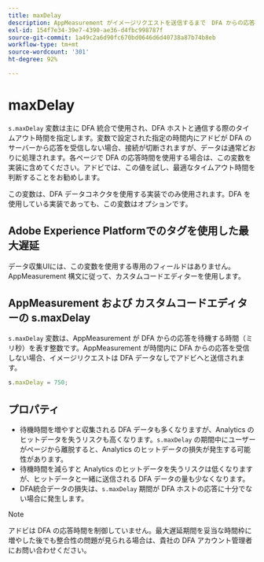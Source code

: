 ```yaml
---
title: maxDelay
description: AppMeasurement がイメージリクエストを送信するまで　DFA からの応答を待機する最大の時間を指定します。
exl-id: 154f7e34-39e7-4390-ae36-d4fbc998787f
source-git-commit: 1a49c2a6d90fc670bd0646d6d40738a87b74b8eb
workflow-type: tm+mt
source-wordcount: '301'
ht-degree: 92%

---
```


# maxDelay

`s.maxDelay` 変数は主に DFA 統合で使用され、DFA ホストと通信する際のタイムアウト時間を指定します。変数で設定された指定の時間内にアドビが DFA のサーバーから応答を受信しない場合、接続が切断されますが、データは通常どおりに処理されます。各ページで DFA の応答時間を使用する場合は、この変数を実装に含めてください。アドビでは、この値を試し、最適なタイムアウト時間を判断することをお勧めします。

この変数は、DFA データコネクタを使用する実装でのみ使用されます。DFA を使用している実装であっても、この変数はオプションです。

## Adobe Experience Platformでのタグを使用した最大遅延

データ収集UIには、この変数を使用する専用のフィールドはありません。 AppMeasurement 構文に従って、カスタムコードエディターを使用します。

## AppMeasurement および カスタムコードエディターの s.maxDelay

`s.maxDelay` 変数は、AppMeasurement が DFA からの応答を待機する時間（ミリ秒）を表す整数です。AppMeasurement が時間内に DFA からの応答を受信しない場合、イメージリクエストは DFA データなしでアドビへと送信されます。

```js
s.maxDelay = 750;
```

## プロパティ

* 待機時間を増やすと収集される DFA データも多くなりますが、Analytics のヒットデータを失うリスクも高くなります。`s.maxDelay` の期間中にユーザーがページから離脱すると、Analytics のヒットデータの損失が発生する可能性があります。
* 待機時間を減らすと Analytics のヒットデータを失うリスクは低くなりますが、ヒットデータと一緒に送信される DFA データの量も少なくなります。
* DFA統合データの損失は、`s.maxDelay` 期間が DFA ホストの応答に十分でない場合に発生します。

>[!NOTE]
>
>アドビは DFA の応答時間を制御していません。最大遅延期間を妥当な時間枠に増やした後でも整合性の問題が見られる場合は、貴社の DFA アカウント管理者にお問い合わせください。
